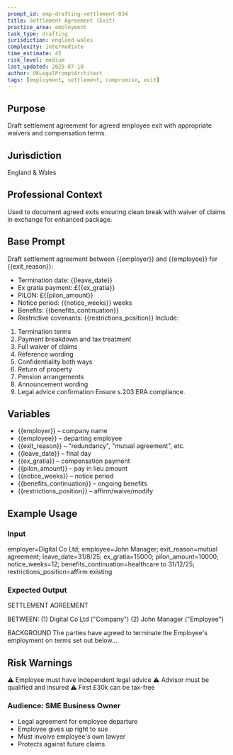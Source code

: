 ```yaml
---
prompt_id: emp-drafting-settlement-034
title: Settlement Agreement (Exit)
practice_area: employment
task_type: drafting
jurisdiction: england-wales
complexity: intermediate
time_estimate: 45
risk_level: medium
last_updated: 2025-07-10
author: UKLegalPromptArchitect
tags: [employment, settlement, compromise, exit]
---
```


## Purpose
Draft settlement agreement for agreed employee exit with appropriate waivers and compensation terms.

## Jurisdiction
England & Wales

## Professional Context
Used to document agreed exits ensuring clean break with waiver of claims in exchange for enhanced package.

## Base Prompt
Draft settlement agreement between {{employer}} and {{employee}} for {{exit_reason}}:
- Termination date: {{leave_date}}
- Ex gratia payment: £{{ex_gratia}}
- PILON: £{{pilon_amount}}
- Notice period: {{notice_weeks}} weeks
- Benefits: {{benefits_continuation}}
- Restrictive covenants: {{restrictions_position}}
Include:
1. Termination terms
2. Payment breakdown and tax treatment
3. Full waiver of claims
4. Reference wording
5. Confidentiality both ways
6. Return of property
7. Pension arrangements
8. Announcement wording
9. Legal advice confirmation
Ensure s.203 ERA compliance.

## Variables
- {{employer}} – company name
- {{employee}} – departing employee
- {{exit_reason}} – "redundancy", "mutual agreement", etc.
- {{leave_date}} – final day
- {{ex_gratia}} – compensation payment
- {{pilon_amount}} – pay in lieu amount
- {{notice_weeks}} – notice period
- {{benefits_continuation}} – ongoing benefits
- {{restrictions_position}} – affirm/waive/modify

## Example Usage
### Input
employer=Digital Co Ltd; employee=John Manager; exit_reason=mutual agreement; leave_date=31/8/25; ex_gratia=15000; pilon_amount=10000; notice_weeks=12; benefits_continuation=healthcare to 31/12/25; restrictions_position=affirm existing

### Expected Output
SETTLEMENT AGREEMENT

BETWEEN:
(1) Digital Co Ltd ("Company")
(2) John Manager ("Employee")

BACKGROUND
The parties have agreed to terminate the Employee's employment on terms set out below...

## Risk Warnings
⚠️ Employee must have independent legal advice
⚠️ Advisor must be qualified and insured
⚠️ First £30k can be tax-free

### Audience: SME Business Owner
- Legal agreement for employee departure
- Employee gives up right to sue
- Must involve employee's own lawyer
- Protects against future claims
